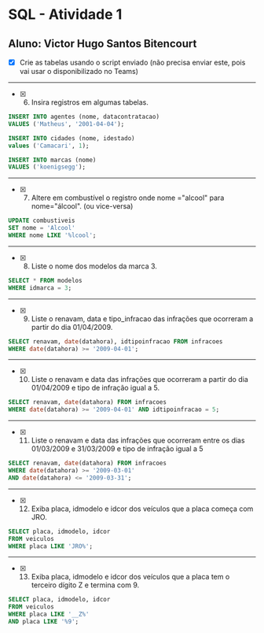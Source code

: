 # SQL - Atividade 1
## Aluno: Victor Hugo Santos Bitencourt

- [x] Crie as tabelas usando o script enviado (não precisa enviar este, pois vai usar o disponibilizado no Teams)

---

- [x] 6) Insira registros em algumas tabelas.

```sql
INSERT INTO agentes (nome, datacontratacao) 
VALUES ('Matheus', '2001-04-04');

INSERT INTO cidades (nome, idestado) 
values ('Camacari', 1);

INSERT INTO marcas (nome) 
VALUES ('koenigsegg');
```

---

- [x] 7) Altere em combustível o registro onde nome ="alcool" para nome="álcool". (ou vice-versa) 

```sql
UPDATE combustiveis 
SET nome = 'Alcool' 
WHERE nome LIKE '%lcool';
```

---

- [x] 8) Liste o nome dos modelos da marca 3.

```sql
SELECT * FROM modelos 
WHERE idmarca = 3;
```

---

- [x] 9) Liste o renavam, data e tipo_infracao das infrações que ocorreram a partir do dia 01/04/2009. 

```sql
SELECT renavam, date(datahora), idtipoinfracao FROM infracoes 
WHERE date(datahora) >= '2009-04-01';
```

---

- [x] 10) Liste o renavam e data das infrações que ocorreram a partir do dia 01/04/2009 e tipo de infração igual a 5. 

```sql
SELECT renavam, date(datahora) FROM infracoes 
WHERE date(datahora) >= '2009-04-01' AND idtipoinfracao = 5;
```

---

- [x] 11) Liste o renavam e data das infrações que ocorreram entre os dias 01/03/2009 e 31/03/2009 e tipo de infração igual a 5 

```sql
SELECT renavam, date(datahora) FROM infracoes 
WHERE date(datahora) >= '2009-03-01' 
AND date(datahora) <= '2009-03-31';
```

---

- [x] 12) Exiba placa, idmodelo e idcor dos veículos que a placa começa com JRO. 

```sql
SELECT placa, idmodelo, idcor 
FROM veiculos 
WHERE placa LIKE 'JRO%';
```

---

- [x] 13) Exiba placa, idmodelo e idcor dos veículos que a placa tem o terceiro dígito Z e termina com 9. 

```sql
SELECT placa, idmodelo, idcor 
FROM veiculos 
WHERE placa LIKE '__Z%' 
AND placa LIKE '%9';
```
